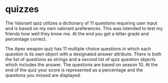 # quizzes

The Valorant quiz utilizes a dictionary of 11 questions requiring user input and is based on my own valorant preferences. This was intended to test my friends how well they know me. At the end you get a letter grade and percentage correct.

The Apex weapon quiz has 11 multiple choice questions in which each question is its own object with a designated answer attribute. There is both the list of questions as strings and a second list of quiz question objects which includes the answer. The questions are based on season 10. At the end of the quiz your score is represented as a percentage and the questions you missed are displayed.
